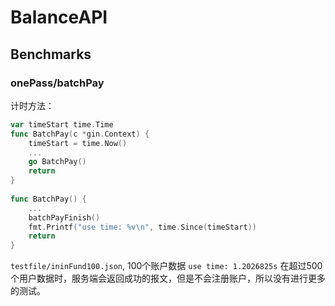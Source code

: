 # BalanceAPI



## Benchmarks
### onePass/batchPay
计时方法：
```go
var timeStart time.Time
func BatchPay(c *gin.Context) {
    timeStart = time.Now()
    ...
    go BatchPay()
    return
}
 
func BatchPay() {
    ...
    batchPayFinish()
    fmt.Printf("use time: %v\n", time.Since(timeStart))
    return
}
```
`testfile/ininFund100.json`, 100个账户数据 `use time: 1.2026825s`
在超过500个用户数据时，服务端会返回成功的报文，但是不会注册账户，所以没有进行更多的测试。





